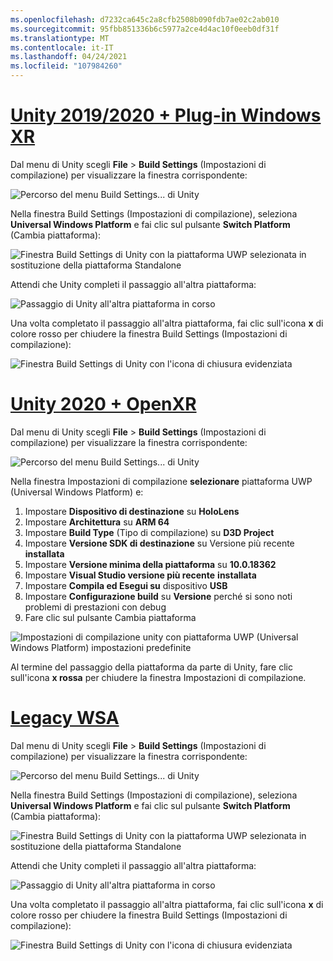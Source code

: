 ```yaml
---
ms.openlocfilehash: d7232ca645c2a8cfb2508b090fdb7ae02c2ab010
ms.sourcegitcommit: 95fbb851336b6c5977a2ce4d4ac10f0eeb0df31f
ms.translationtype: MT
ms.contentlocale: it-IT
ms.lasthandoff: 04/24/2021
ms.locfileid: "107984260"
---
```

# <a name="unity-20192020--windows-xr-plugin"></a>[Unity 2019/2020 + Plug-in Windows XR](#tab/winxr)

Dal menu di Unity scegli **File** > **Build Settings** (Impostazioni di compilazione) per visualizzare la finestra corrispondente:

![Percorso del menu Build Settings... di Unity](../images/mr-learning-base/base-02-section2-step1-1.png)

Nella finestra Build Settings (Impostazioni di compilazione), seleziona **Universal Windows Platform** e fai clic sul pulsante **Switch Platform** (Cambia piattaforma):

![Finestra Build Settings di Unity con la piattaforma UWP selezionata in sostituzione della piattaforma Standalone](../images/mr-learning-base/base-02-section2-step1-2.png)

Attendi che Unity completi il passaggio all'altra piattaforma:

![Passaggio di Unity all'altra piattaforma in corso](../images/mr-learning-base/base-02-section2-step1-3.png)

Una volta completato il passaggio all'altra piattaforma, fai clic sull'icona **x** di colore rosso per chiudere la finestra Build Settings (Impostazioni di compilazione):

![Finestra Build Settings di Unity con l'icona di chiusura evidenziata](../images/mr-learning-base/base-02-section2-step1-4.png)

# <a name="unity-2020--openxr"></a>[Unity 2020 + OpenXR](#tab/openxr)

Dal menu di Unity scegli **File** > **Build Settings** (Impostazioni di compilazione) per visualizzare la finestra corrispondente:

![Percorso del menu Build Settings... di Unity](../images/mr-learning-base/base-02-section2-step1-1.png)

Nella finestra Impostazioni di compilazione **selezionare** piattaforma UWP (Universal Windows Platform) e:
1.  Impostare **Dispositivo di destinazione** su **HoloLens**
2.  Impostare **Architettura** su **ARM 64**
3.  Impostare **Build Type** (Tipo di compilazione) su **D3D Project**
4.  Impostare **Versione SDK di destinazione** su Versione più recente **installata**
5.  Impostare **Versione minima della piattaforma** su **10.0.18362**
6.  Impostare **Visual Studio versione più recente** **installata**
7.  Impostare **Compila ed Esegui su** dispositivo **USB**
8.  Impostare **Configurazione build** su **Versione** perché si sono noti problemi di prestazioni con debug
9.  Fare clic sul pulsante Cambia piattaforma


![Impostazioni di compilazione unity con piattaforma UWP (Universal Windows Platform) impostazioni predefinite](../images/mr-learning-base/base-02-section2-step1-2-openxr.png)

Al termine del passaggio della piattaforma da parte di Unity, fare clic sull'icona **x rossa** per chiudere la finestra Impostazioni di compilazione.

# <a name="legacy-wsa"></a>[Legacy WSA](#tab/wsa)

Dal menu di Unity scegli **File** > **Build Settings** (Impostazioni di compilazione) per visualizzare la finestra corrispondente:

![Percorso del menu Build Settings... di Unity](../images/mr-learning-base/base-02-section2-step1-1.png)

Nella finestra Build Settings (Impostazioni di compilazione), seleziona **Universal Windows Platform** e fai clic sul pulsante **Switch Platform** (Cambia piattaforma):

![Finestra Build Settings di Unity con la piattaforma UWP selezionata in sostituzione della piattaforma Standalone](../images/mr-learning-base/base-02-section2-step1-2.png)

Attendi che Unity completi il passaggio all'altra piattaforma:

![Passaggio di Unity all'altra piattaforma in corso](../images/mr-learning-base/base-02-section2-step1-3.png)

Una volta completato il passaggio all'altra piattaforma, fai clic sull'icona **x** di colore rosso per chiudere la finestra Build Settings (Impostazioni di compilazione):

![Finestra Build Settings di Unity con l'icona di chiusura evidenziata](../images/mr-learning-base/base-02-section2-step1-4.png)
